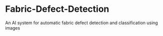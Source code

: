 # Fabric-Defect-Detection
An AI system for automatic fabric defect detection and classification using images

